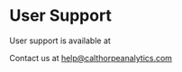 # User Support

User support is available at <p>Contact us at <a href="&#x6D;&#x61;&#x69;&#108;&#116;&#x6F;:h&#101;&#x6C;&#112;&#64;c&#x61;&#108;&#x74;&#x68;&#111;r&#112;&#101;&#x61;&#110;&#97;&#x6C;&#x79;t&#x69;&#99;&#x73;&#x2E;&#99;&#x6F;&#109;">h&#101;&#x6C;&#112;&#64;c&#x61;&#108;&#x74;&#x68;&#111;r&#112;&#101;&#x61;&#110;&#97;&#x6C;&#x79;t&#x69;&#99;&#x73;&#x2E;&#99;&#x6F;&#109;</a></p>
